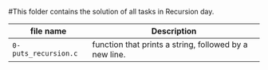 #This folder contains the solution of all tasks in Recursion day.

| file name | Description |
| -------- | ----------- |
| `0-puts_recursion.c` |  function that prints a string, followed by a new line. | 
